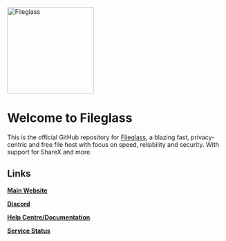 <img src="https://file.glass/logo.svg" alt="Fileglass" width="200"/>

# Welcome to Fileglass

This is the official GitHub repository for [Fileglass](https://file.glass), a blazing fast, privacy-centric and free file host with focus on speed, reliability and security. With support for ShareX and more.

## Links
[**Main Website**](https://file.glass)

[**Discord**](https://file.glass/discord)

[**Help Centre/Documentation**](https://help.file.glass)

[**Service Status**](https://status.file.glass)
